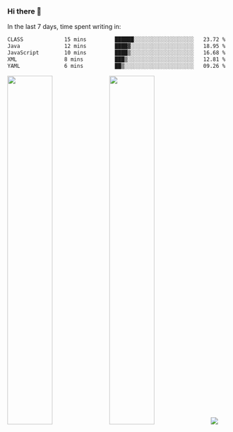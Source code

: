 ### Hi there 👋

In the last 7 days, time spent writing in:

<!--START_SECTION:waka-->

```txt
CLASS             15 mins         ██████░░░░░░░░░░░░░░░░░░░   23.72 %
Java              12 mins         ████▓░░░░░░░░░░░░░░░░░░░░   18.95 %
JavaScript        10 mins         ████▒░░░░░░░░░░░░░░░░░░░░   16.68 %
XML               8 mins          ███▒░░░░░░░░░░░░░░░░░░░░░   12.81 %
YAML              6 mins          ██▒░░░░░░░░░░░░░░░░░░░░░░   09.26 %
```

<!--END_SECTION:waka-->

<img src="https://wakatime.com/share/@jimtje/5d0c92de-08f8-4a72-8f2f-6a9693d1e318.svg" width=45% height=45%> <img src="https://wakatime.com/share/@jimtje/501498ae-bda5-4da7-a89d-b40bcdd5556d.svg" width=45% height=45%>
![](https://hit.yhype.me/github/profile?user_id=43537315)
